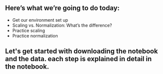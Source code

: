 ## Here’s what we’re going to do today:
- Get our environment set up
- Scaling vs. Normalization: What’s the difference?
- Practice scaling
- Practice normalization

## Let's get started with downloading the notebook and the data. each step is explained in detail in the notebook.
